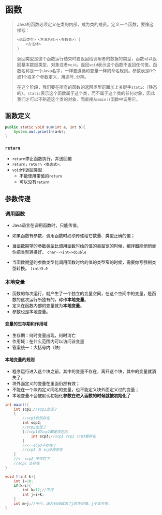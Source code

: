 # 函数

> Java的函数必须定义在类的内部，成为类的成员。定义一个函数，要像这样写：
>
> ```java
><返回类型> <方法名称>(<参数表>) {
>     <方法体>
>}
> ```
>
> 返回类型是这个函数运行结束时要返回给调用者的数据的类型，函数可以返回基本数据类型、对象或者`void`。返回`void`表示这个函数不返回任何值。函数名称是一个Java名字，一样要遵循和变量一样的命名规则。参数表是0个或1个或多个参数定义，用逗号`,`分隔。
>
> 在这个阶段，我们要在所有的函数的返回类型前面加上关键字`static`（静态的）。`static`表示这个函数属于这个类，而不属于这个类的任何对象，因此我们才可以不制造这个类的对象，而直接从`main()`函数中调用它。

## 函数定义

```java
public static void sum(int a, int b){
    System.out.println(a+b);
}
```

### `return`

- `return`停止函数执行，并送回值
- `return;` `return <表达式>;`
- `void`作返回类型
    - 不能使用带值的`return`
    - 可以没有`return`

## 参数传递

### 调用函数

- Java语言在调用函数时，只能传值。

- 如果函数有参数，调用函数时必须传递给它数量、类型正确的值；
- 当函数期望的参数类型比调用函数时给的值的类型宽的时候，编译器能悄悄替你把类型转换好。
    `char-->int—>double`
- 当函数期望的参数类型比调用函数时给的值的类型窄的时候，需要你写强制类型转换。
    `(int)5.0`

### 本地变量

- 函数的每次运行，就产生了一个独立的变量空间，在这个空间中的变量，是函数的这次运行所独有的，称作**本地变量**。
- 定义在函数内部的变量就为**本地变量**。
- 参数也是本地变量。

#### 变量的生存期和作用域

- 生存期：何时变量出现，何时消亡
- 作用域：在什么范围内可以访问该变量
- 答案统一：大括号内（块）

#### 本地变量的规则

- 程序运行进入这个块之前，其中的变量不存在，离开这个块，其中的变量就消失了。
- 块外面定义的变量在里面仍然有效；
- 不能在一个块内定义同名的变量，也不能定义块外面定义过的变量；
- 本地变量不会被默认初始化**参数在进入函数的时候就被初始化了**

```java
int main(){
    int scp1;//scp1出现了
    {
        //scp1仍然存在
        int scp2;
        //scp2出现了
        {//scp1和scp2都是存在的
            int scp3;//scp1 scp2 scp3都存在
        }
        //<--scp3不存在了
        //scp1 与 scp2还存在
    }
    //<--scp2 不存在了
    //scp1 还存在
}
```

```java
void f(int k){
    int i=10;
    if(k>i){
        int k=12;//不行
        int j=i+k;
    }
    int m=j;//不行，因为已经超出了j的作用域，j不复存在。
}
```

